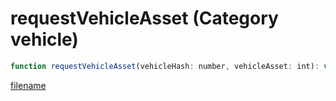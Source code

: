 # requestVehicleAsset (Category vehicle)

```js
function requestVehicleAsset(vehicleHash: number, vehicleAsset: int): void
```

[filename](requestVehicleAsset_m.md ':include')